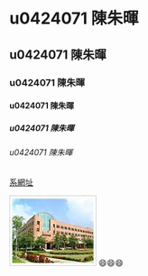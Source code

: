 # u0424071 陳朱暉
## u0424071 陳朱暉
### u0424071 陳朱暉
#### u0424071 陳朱暉
##### u0424071 陳朱暉
###### u0424071 陳朱暉

[系網址](http://www.mis.nkfust.edu.tw/)
 
 ![管院](3p2.jpg "資管")
:smile::smile::smile:
